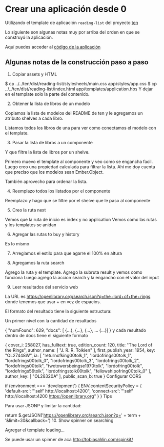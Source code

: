 # Crear una aplicación desde 0

Utilizando el template de aplicación `reading-list` del proyecto
[ten](https://github.com/san650/ten)

Lo siguiente son algunas notas muy por arriba del orden en que se construyó la
aplicación.

Aquí puedes acceder al [código de la aplicación](https://github.com/ember-montevideo/reading-list)

## Algunas notas de la construcción paso a paso

1. Copiar assets y HTML

$ cp ../../ten/dist/reading-list/stylesheets/main.css app/styles/app.css
$ cp ../../ten/dist/reading-list/index.html app/templates/application.hbs
Y dejar en el template solo la parte del contenido.

2. Obtener la lista de libros de un modelo

Copiamos la lista de modelos del README de ten y le agregamos un atributo shelves a cada libro.

Listamos todos los libros de una para ver como conectamos el modelo con el template.

3. Pasar la lista de libros a un componente

Y que filtre la lista de libros por un shelve.

Primero muevo el template al componente y veo como se engancha facil. Luego creo una propiedad calculada para filtrar la lista. Ahí me doy cuenta que preciso que los modelos sean Ember.Object.

También aprovecho para ordenar la lista.

4. Reemplazo todos los listados por el componente

Reemplazo y hago que se filtre por el shelve que le paso al componente

5. Creo la ruta next

Vemos que la ruta de inicio es index y no application Vemos como las rutas y los templates se anidan

6. Agregar las rutas to buy y history

Es lo mismo

7. Arreglamos el estilo para que agarre el 100% en altura

8. Agregamos la ruta search

Agrego la ruta y el template. Agrego la subruta result y vemos como funciona Luego agrego la accion search y la engancho con el valor del input

9. Leer resultados del servicio web

La URL es https://openlibrary.org/search.json?q=the+lord+of+the+rings donde tenemos que usar + en vez de espacios.

El formato del resultado tiene la siguiente estructura:

Un primer nivel con la cantidad de resultados

{
    "numFound": 629,
    "docs": [
        {...},
        {...},
        {...},
        ...
        {...}]
}
y cada resultado dentro de docs tiene el siguiente formato

{
    cover_i: 258027,
    has_fulltext: true,
    edition_count: 120,
    title: "The Lord of the Rings",
    author_name: [
        "J. R. R. Tolkien"
    ],
    first_publish_year: 1954,
    key: "OL27448W",
    ia: [
        "returnofking00tolk_1",
        "lordofrings00tolk_1",
        "lordofrings00tolk_0",
        "lordofrings00tolk_3",
        "lordofrings00tolk_2",
        "lordofrings00tolk",
        "twotowersbeingse1970tolk",
        "lordofring00tolk",
        "lordofrings56tolk",
        "lordofringstolk00tolk",
        "fellowshipofring00tolk_0"
    ],
    author_key: [
        "OL26320A"
    ],
    public_scan_b: true
}
Configurar CORS

if (environment === 'development') {
  ENV.contentSecurityPolicy = {
    'default-src': "'self' http://localhost:4200",
    'connect-src': "'self' http://localhost:4200 https://openlibrary.org"
  }
}
Tips

Para usar JSONP y limitar la cantidad:

return $.getJSON('https://openlibrary.org/search.json?q=' + term + '&limit=30&callback=')
10. Show spinner on searching

Agregar el template loading...

Se puede usar un spinner de aca http://tobiasahlin.com/spinkit/
